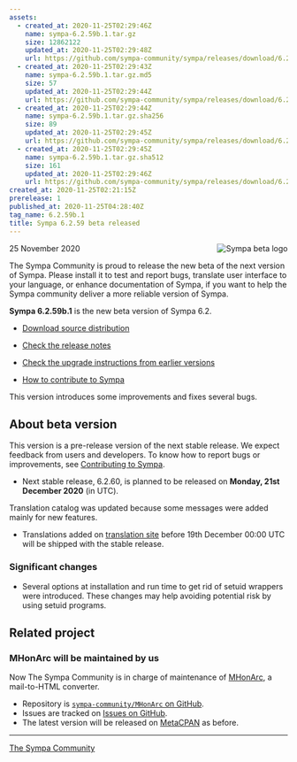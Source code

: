```yaml
---
assets:
  - created_at: 2020-11-25T02:29:46Z
    name: sympa-6.2.59b.1.tar.gz
    size: 12862122
    updated_at: 2020-11-25T02:29:48Z
    url: https://github.com/sympa-community/sympa/releases/download/6.2.59b.1/sympa-6.2.59b.1.tar.gz
  - created_at: 2020-11-25T02:29:43Z
    name: sympa-6.2.59b.1.tar.gz.md5
    size: 57
    updated_at: 2020-11-25T02:29:44Z
    url: https://github.com/sympa-community/sympa/releases/download/6.2.59b.1/sympa-6.2.59b.1.tar.gz.md5
  - created_at: 2020-11-25T02:29:44Z
    name: sympa-6.2.59b.1.tar.gz.sha256
    size: 89
    updated_at: 2020-11-25T02:29:45Z
    url: https://github.com/sympa-community/sympa/releases/download/6.2.59b.1/sympa-6.2.59b.1.tar.gz.sha256
  - created_at: 2020-11-25T02:29:45Z
    name: sympa-6.2.59b.1.tar.gz.sha512
    size: 161
    updated_at: 2020-11-25T02:29:46Z
    url: https://github.com/sympa-community/sympa/releases/download/6.2.59b.1/sympa-6.2.59b.1.tar.gz.sha512
created_at: 2020-11-25T02:21:15Z
prerelease: 1
published_at: 2020-11-25T04:28:40Z
tag_name: 6.2.59b.1
title: Sympa 6.2.59 beta released
---
```


<img align="right" src="https://assets.sympa.community/logos/sympa_beta.png" title="Sympa beta logo"/> 25 November 2020

The Sympa Community is proud to release the new beta of the next version of Sympa. Please install it to test and report bugs, translate user interface to your language, or enhance documentation of Sympa, if you want to help the Sympa community deliver a more reliable version of Sympa.

**Sympa 6.2.59b.1** is the new beta version of Sympa 6.2.

  - [Download source distribution](https://github.com/sympa-community/sympa/releases/download/6.2.59b.1/sympa-6.2.59b.1.tar.gz)

  - [Check the release notes](https://github.com/sympa-community/sympa/blob/6.2.59b.1/NEWS.md)

  - [Check the upgrade instructions from earlier versions](https://sympa-community.github.io/manual/upgrade/notes.html)

  - [How to contribute to Sympa](https://github.com/sympa-community/sympa/blob/6.2.59b.1/CONTRIBUTING.md)

This version introduces some improvements and fixes several bugs.

About beta version
---------------------  

This version is a pre-release version of the next stable release.  We expect feedback from users and developers.  To know how to report bugs or improvements, see [Contributing to Sympa](https://github.com/sympa-community/sympa/blob/6.2.59b.1/CONTRIBUTING.md).

  - Next stable release, 6.2.60, is planned to be released on **Monday, 21st December 2020** (in UTC).

Translation catalog was updated because some messages were added mainly for new features.

  - Translations added on [translation site](https://translate.sympa.org/) before 19th December 00:00 UTC will be shipped with the stable release.

### Significant changes

  * Several options at installation and run time to get rid of setuid wrappers were introduced.  These changes may help avoiding potential risk by using setuid programs.

Related project
---------------

### MHonArc will be maintained by us

Now The Sympa Community is in charge of maintenance of [MHonArc](https://www.mhonarc.org/), a mail-to-HTML converter.

  * Repository is [``sympa-community/MHonArc`` on GitHub](https://github.com/sympa-community/MHonArc).
  * Issues are tracked on [Issues on GitHub](https://github.com/sympa-community/MHonArc/issues).
  * The latest version will be released on [MetaCPAN](https://metacpan.org/release/MHonArc) as before.

----
[The Sympa Community](https://github.com/sympa-community)

